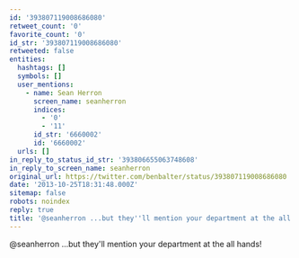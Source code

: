 ```yaml
---
id: '393807119008686080'
retweet_count: '0'
favorite_count: '0'
id_str: '393807119008686080'
retweeted: false
entities:
  hashtags: []
  symbols: []
  user_mentions:
    - name: Sean Herron
      screen_name: seanherron
      indices:
        - '0'
        - '11'
      id_str: '6660002'
      id: '6660002'
  urls: []
in_reply_to_status_id_str: '393806655063748608'
in_reply_to_screen_name: seanherron
original_url: https://twitter.com/benbalter/status/393807119008686080
date: '2013-10-25T18:31:48.000Z'
sitemap: false
robots: noindex
reply: true
title: '@seanherron ...but they''ll mention your department at the all hands!'
---
```


@seanherron ...but they'll mention your department at the all hands!